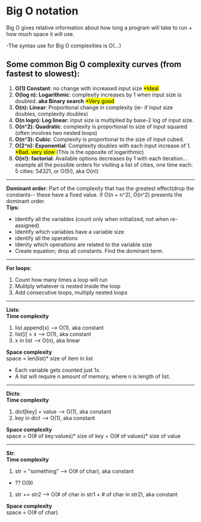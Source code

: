 # Big O notation
Big O gives relative information about how long a program will take to run + how much space it will use.  

-The syntax use for Big O complexities is O(...)

## Some common Big O complexity curves (from fastest to slowest):

1. **O(1) Constant**: no change with increased input size <mark>*Ideal</mark>
2. **O(log n): Logarithmic**: complexity increases by 1 when input size is doubled.  **aka Binary search**  <mark>*Very good</mark>
3. **O(n): Linear**: Proportional change in complexity (ie- if input size doubles, complexity doubles)
4. **O(n logn): Log linear**: input size is multiplied by base-2 log of input size.
5. **O(n^2): Quadratic**: complexity is proportional to size of input squared (often involves two nested loops)
6. **O(n^3): Cubic**: Complexity is proportional to the size of input cubed.
7. **O(2^n): Exponential**: Complexity doubles with each input increase of 1. <mark>*Bad. very slow </mark>(This is the opposite of logarithmic)
8. **O(n!): factorial**: Available options decreases by 1 with each iteration... example all the possible orders for visiting a list of cities, one time each: 5 cities: 5*4*3*2*1, or O(5!), aka O(n!)
---
**Dominant order**: Part of the complexity that has the greatest effect(drop the constants-- these have a fixed value.  if O(n + n^2), O(n^2) presents the dominant order.  
**Tips:**  
- Identify all the variables (count only when initialized, not when re-assigned)
- Identify which variables have a variable size
- identify all the operations
- Idenity which operations are related to the variable size   
- Create equation; drop all constants. Find the dominant term.
---
**For loops**:
1. Count how many times a loop will run
2. Mulitply whatever is nested inside the loop
3. Add consecutive loops, multiply nested loops
---
**Lists**:  
**Time complexity**
1. list.append(x)  --> O(1), aka constant
2. list[i] = x     --> O(1), aka constant
3. x in list       --> O(n), aka linear  
   
**Space complexity**   
space = len(list)* size of item in list
- Each variable gets counted just 1x.
- A list will require n amount of memory, where n is length of list.

---
**Dicts**:  
**Time complexity**
1. dict[key] = value --> O(1), aka constant
2. key in dict       --> O(1), aka constant
   
**Space complexity**   
space = O(# of key:values)* size of key + O(# of values)* size of value

---
**Str**:  
**Time complexity**
1. str = "something"   --> O(# of char), aka constant
- ?? O(9)
1. str += str2         --> O(# of char in str1 + # of char in str2), aka constant
   
**Space complexity**   
space = O(# of char)